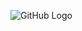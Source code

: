 ![GitHub Logo](https://ibb.co/XJ6Nq2R)

<!--
**stephanieraymos/stephanieraymos** is a ✨ _special_ ✨ repository because its `README.md` (this file) appears on your GitHub profile.



